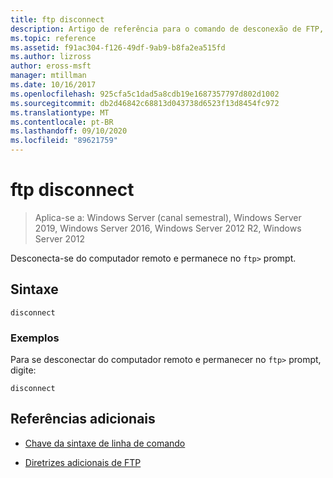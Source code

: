 ```yaml
---
title: ftp disconnect
description: Artigo de referência para o comando de desconexão de FTP, que se desconecta do computador remoto e retém o prompt de FTP.
ms.topic: reference
ms.assetid: f91ac304-f126-49df-9ab9-b8fa2ea515fd
ms.author: lizross
author: eross-msft
manager: mtillman
ms.date: 10/16/2017
ms.openlocfilehash: 925cfa5c1dad5a8cdb19e1687357797d802d1002
ms.sourcegitcommit: db2d46842c68813d043738d6523f13d8454fc972
ms.translationtype: MT
ms.contentlocale: pt-BR
ms.lasthandoff: 09/10/2020
ms.locfileid: "89621759"
---
```

# <a name="ftp-disconnect"></a>ftp disconnect

> Aplica-se a: Windows Server (canal semestral), Windows Server 2019, Windows Server 2016, Windows Server 2012 R2, Windows Server 2012

Desconecta-se do computador remoto e permanece no `ftp>` prompt.

## <a name="syntax"></a>Sintaxe

```
disconnect
```

### <a name="examples"></a>Exemplos

Para se desconectar do computador remoto e permanecer no `ftp>` prompt, digite:

```
disconnect
```

## <a name="additional-references"></a>Referências adicionais

- [Chave da sintaxe de linha de comando](command-line-syntax-key.md)

- [Diretrizes adicionais de FTP](/previous-versions/orphan-topics/ws.10/cc756013(v=ws.10))
